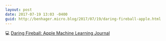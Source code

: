 ```yaml
---
layout: post
date: 2017-07-19 13:03 -0400
guid: http://benhager.micro.blog/2017/07/19/daring-fireball-apple.html
---
```

💻 [Daring Fireball: Apple Machine Learning Journal](https://daringfireball.net/linked/2017/07/19/apple-machine-learning-journal)
